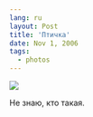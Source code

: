 ```yaml
---
lang: ru
layout: Post
title: 'Птичка'
date: Nov 1, 2006
tags:
  - photos
---
```


![](http://wow.sapegin.me/42142R3r281p/Sapegin-Artem-20D-2006-07-02-207-0708-lj.jpg)

Не знаю, кто такая.
